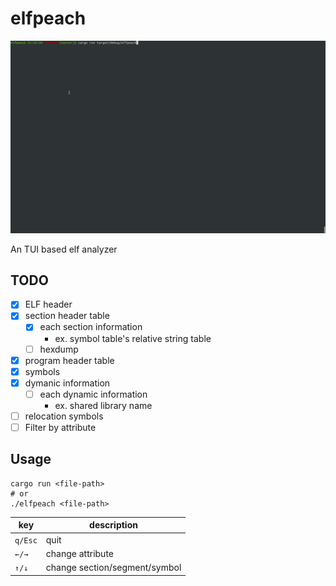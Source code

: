 # elfpeach

![sample.gif](./sample.gif)

An TUI based elf analyzer

## TODO

- [x] ELF header
- [x] section header table
  - [x] each section information
    - ex. symbol table's relative string table
  - [ ] hexdump
- [x] program header table
- [x] symbols
- [x] dymanic information
  - [ ] each dynamic information
    - ex. shared library name
- [ ] relocation symbols
- [ ] Filter by attribute

## Usage

```
cargo run <file-path>
# or
./elfpeach <file-path>
```

|  key  |  description  |
| ---- | ---- |
|  `q/Esc`  |  quit  |
|  `←/→`  |  change attribute  |
|  `↑/↓`  |  change section/segment/symbol  |
